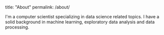 title: "About"
permalink: /about/

I'm a computer scientist specializing in data science related topics. I have a solid background in machine learning, exploratory data analysis and data processing.  

